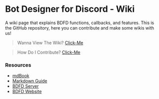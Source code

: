 # Bot Designer for Discord - Wiki
A wiki page that explains BDFD functions, callbacks, and features. This is the GitHub repository, here you can contribute and make some wikis with us! 

> Wanna View The Wiki? [Click-Me](https://nilpointer-software.github.io/bdfd-wiki/foreword.html)

> How Do I Contribute? [Click-Me](https://github.com/DevSpen/bdfd-wiki/blob/master/CONTRIBUTING.md)

### Resources
- [mdBook](https://github.com/rust-lang/mdBook)
- [Markdown Guide](https://guides.github.com/features/mastering-markdown/)
- [BDFD Server](https://discord.gg/nvBur3ne)
- [BDFD Website](https://botdesignerdiscord.com)
